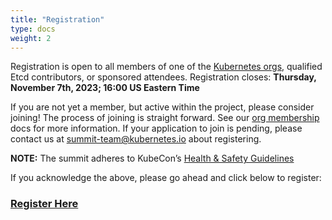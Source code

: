 ```yaml
---
title: "Registration"
type: docs
weight: 2
---
```


Registration is open to all members of one of the [Kubernetes orgs], qualified Etcd contributors, or sponsored attendees.
Registration closes: **Thursday, November 7th, 2023; 16:00 US Eastern Time**

If you are not yet a member, but active within the project, please consider
joining! The process of joining is straight forward. See our [org membership]
docs for more information. If your application to join is pending, please
contact us at summit-team@kubernetes.io about registering.



**NOTE:** The summit adheres to KubeCon’s [Health & Safety Guidelines]

If you acknowledge the above, please go ahead and click below to register:

<h3>
<a href="https://cvent.me/Ak8z00?locale=en-US&tm=5BFaB2eHY0xZyx_vVZdfLzrXFWPJJsz___EvVtztajE&rp=D599C1DE-92F0-4EC4-8DA2-82B18574E7EF" rel="noopener noreferrer" target="_blank">Register Here</a>
</h3>

[Kubernetes orgs]: /events/2023/kcsna/faq/#why-do-i-need-to-be-a-kubernetes-org-member-to-attend-in-person
[org membership]: https://github.com/kubernetes/community/blob/master/community-membership.md#member
[Health & Safety Guidelines]: https://events.linuxfoundation.org/kubecon-cloudnativecon-north-america/attend/health-and-safety/
